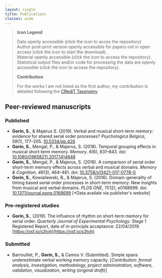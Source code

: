```yaml
---
layout: single
title: Publications
classes: wide
---
```


>**Icon Legend**
>
> <i class="fas fa-database"></i> Data openly accessible (click the <i class="ai ai-osf"></i> icon to acces the repository) <br/>
> <i class="fas fa-file-alt"></i> Author post-print version openly accessible for papers not in open access (click the icon to start the download). <br/>
> <i class="fas fa-cog"></i> Material openly accessible (click the <i class="ai ai-osf"></i> icon to access the repository). <br/>
> <i class="fas fa-file-code"></i> Statistical output files and/or code for processing the data are openly accessible (click the <i class="ai ai-osf"></i> icon to access the repository).
>
> **Contribution**
>
> For the works I am not listed as the first author, my contribution is detailed following the [CRediT Taxonomy](https://casrai.org/credit/)

## Peer-reviewed manuscripts
### Published

+ **Gorin, S.**, & Majerus S. (2019). Verbal and musical short-term memory: evidence for shared serial order processes? *Psychologica Belgica*, *59*(1), 177–205. [10.5334/pb.426](https://doi.org/10.5334/pb.426) <i class="ai ai-open-acces"></i> <i class="fas fa-database"></i> [<i class="ai ai-osf"></i>](https://osf.io/hwrms/)
+ **Gorin, S.**, Mengal, P., & Majerus, S. (2018). Temporal grouping effects in musical short-term memory. *Memory*. *6*(6), 831–843. doi: [10.1080/09658211.2017.1414848](https://doi.org/10.1080/09658211.2017.1414848) <i class="fas fa-database"></i> [<i class="fas fa-file-alt"></i>](https://orbi.uliege.be/bitstream/2268/216786/1/Gorin%20Mengal%20Majerus_Memory_2017.pdf) [<i class="ai ai-osf"></i>](https://osf.io/tdhkv/)
+ **Gorin, S.**, Mengal, P., & Majerus, S. (2018). A comparison of serial order short-term memory effects across verbal and musical domains. *Memory & Cognition*, *46*(3), 464–481. doi: [10.3758/s13421-017-0778-0](https://doi.org/10.3758/s13421-017-0778-0) <i class="fas fa-database"></i> [<i class="fas fa-file-alt"></i>](https://orbi.uliege.be/bitstream/2268/217883/3/Gorin%20Mengal%20Majerus_MemCogn_2017.pdf) [<i class="ai ai-osf"></i>](https://osf.io/6kvrz/)
+ **Gorin, S.**, Kowialiewski, B., & Majerus, S. (2016). Domain-generality of timing based serial order processes in short-term memory: New insights from musical and verbal domains. *PLOS ONE*, *11*(12), e0168699. doi: [10.1371/journal.pone.0168699](https://doi.org/10.1371/journal.pone.0168699) <i class="ai ai-open-acces"></i> <i class="fas fa-database"></i> \[*Data availale via publisher's website\]

### Pre-registered studies
+ **Gorin, S.**, (2019). The influence of rhythm on short-term memory for serial order. *Quarterly Journal of Experimental Psychology*. Stage 1 Registered Report, date of in-principle acceptance: 22/04/2019. [https://osf.io/s3tvh](https://osf.io/s3tvh)

### Submitted
+ Barrouillet, P., **Gorin, S.**, & Camos V. (Submitted). Simple spans underestimate verbal working memory capacity. \[*Contribution: formal analysis, investigation, methodology, project administration, software, validation, visualization, writing (original draft)*\]
